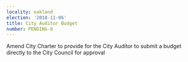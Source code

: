 ```yaml
---
locality: oakland
election: '2018-11-06'
title: City Auditor Budget
number: PENDING-8
---
```

Amend City Charter to provide for the City Auditor to submit a budget directly to the City Council for approval
